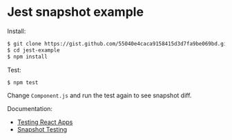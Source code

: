 # Jest snapshot example

Install:
```sh
$ git clone https://gist.github.com/55040e4caca9158415d3d7fa9be069bd.git jest-example
$ cd jest-example
$ npm install
```

Test:
```sh
$ npm test
```

Change `Component.js` and run the test again to see snapshot diff.

Documentation:
- [Testing React Apps](https://facebook.github.io/jest/docs/tutorial-react.html)
- [Snapshot Testing](https://facebook.github.io/jest/docs/snapshot-testing.html)
